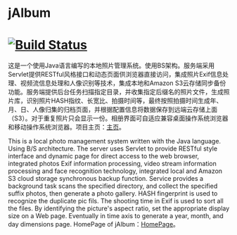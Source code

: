 # jAlbum

[![Build Status](https://travis-ci.org/shentar/jAlbum.svg?branch=master)](https://travis-ci.org/shentar/jAlbum)
==

这是一个使用Java语言编写的本地照片管理系统。使用BS架构。服务端采用Servlet提供RESTful风格接口和动态页面供浏览器直接访问，集成照片Exif信息处理、视频流信息处理和人像识别等技术，集成本地和Amazon
S3云存储同步备份功能。服务端提供后台任务扫描指定目录，并收集指定后缀名的照片文件，生成照片库，识别照片HASH指纹、长宽比、拍摄时间等，最终按照拍摄时间生成年、月、日、人像归集的归档页面，并根据配置信息将数据保存到远端云存储上面（S3）。对于重复照片只会显示一份。相册界面可自适应兼容桌面操作系统浏览器和移动操作系统浏览器。项目主页：[主页](https://codefine.site/2837.html)。

This is a local photo management system written with the Java language. Using B/S architecture. The server uses Servlet
to provide RESTful style interface and dynamic page for direct access to the web browser, integrated photos Exif
information processing, video stream information processing and face recognition technology, integrated local and Amazon
S3 cloud storage synchronous backup function. Service provides a background task scans the specified directory, and
collect the specified suffix photos, then generate a photo gallery. HASH fingerprint is used to recognize the duplicate
pic fils. The shooting time in Exif is used to sort all the files. By identifying the picture's aspect ratio, set the
appropriate display size on a Web page. Eventually in time axis to generate a year, month, and day dimensions page.
HomePage of jAlbum：[HomePage](https://codefine.site/2837.html)。
